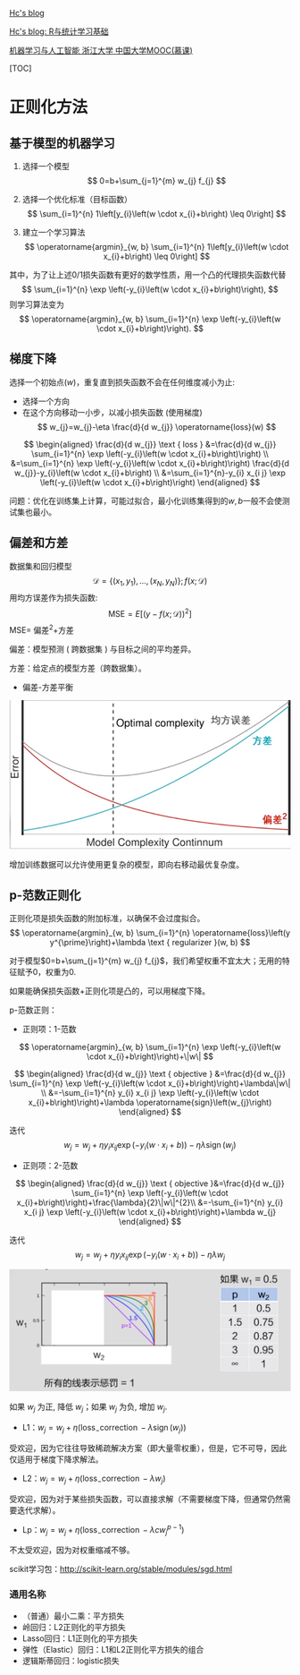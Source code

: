[Hc's blog](https://hc1023.github.io/)

[Hc's blog: R与统计学习基础](https://hc1023.github.io/2021/06/13/Statistical-learning/)

[机器学习与人工智能 浙江大学 中国大学MOOC(慕课)](https://www.icourse163.org/course/ZJU-1206689820)

[TOC]

# 正则化方法

## 基于模型的机器学习

1. 选择一个模型
   $$
   0=b+\sum_{j=1}^{m} w_{j} f_{j}
   $$

2. 选择一个优化标准（目标函数）
   $$
   \sum_{i=1}^{n} 1\left[y_{i}\left(w \cdot x_{i}+b\right) \leq 0\right]
   $$

3. 建立一个学习算法
   $$
   \operatorname{argmin}_{w, b} \sum_{i=1}^{n} 1\left[y_{i}\left(w \cdot x_{i}+b\right) \leq 0\right]
   $$

其中，为了让上述0/1损失函数有更好的数学性质，用一个凸的代理损失函数代替
$$
\sum_{i=1}^{n} \exp \left(-y_{i}\left(w \cdot x_{i}+b\right)\right),
$$
则学习算法变为
$$
\operatorname{argmin}_{w, b} \sum_{i=1}^{n} \exp \left(-y_{i}\left(w \cdot x_{i}+b\right)\right).
$$

## 梯度下降

选择一个初始点($w$)，重复直到损失函数不会在任何维度减小为止:
- 选择一个方向
- 在这个方向移动一小步，以减小损失函数 (使用梯度)
$$
w_{j}=w_{j}-\eta \frac{d}{d w_{j}} \operatorname{loss}(w)
$$

$$
\begin{aligned}
\frac{d}{d w_{j}} \text { loss } &=\frac{d}{d w_{j}} \sum_{i=1}^{n} \exp \left(-y_{i}\left(w \cdot x_{i}+b\right)\right) \\
&=\sum_{i=1}^{n} \exp \left(-y_{i}\left(w \cdot x_{i}+b\right)\right) \frac{d}{d w_{j}}-y_{i}\left(w \cdot x_{i}+b\right) \\
&=\sum_{i=1}^{n}-y_{i} x_{i j} \exp \left(-y_{i}\left(w \cdot x_{i}+b\right)\right)
\end{aligned}
$$

问题：优化在训练集上计算，可能过拟合，最小化训练集得到的$w,b$一般不会使测试集也最小。

## 偏差和方差

数据集和回归模型
$$
\mathcal{D}=\left\{\left(x_{1}, y_{1}\right), \ldots,\left(x_{N}, y_{N}\right)\right\} ; f(x ; \mathcal{D})
$$
用均方误差作为损失函数:
$$
\mathrm{MSE}=E\left[(y-f(x ; \mathcal{D}))^{2}\right]
$$
$\mathrm{MSE}=$ 偏差$^2$+方差

偏差：模型预测 ( 跨数据集 ) 与目标之间的平均差异。

方差：给定点的模型方差（跨数据集）。

- 偏差-方差平衡

![1622255735786](https://raw.githubusercontent.com/Hc1023/Hc1023.github.io/master/zone/statistical_learning/1622255735786.png)

增加训练数据可以允许使用更复杂的模型，即向右移动最优复杂度。

## p-范数正则化

正则化项是损失函数的附加标准，以确保不会过度拟合。
$$
\operatorname{argmin}_{w, b} \sum_{i=1}^{n} \operatorname{loss}\left(y y^{\prime}\right)+\lambda \text { regularizer }(w, b)
$$

对于模型$0=b+\sum_{j=1}^{m} w_{j} f_{j}$，我们希望权重不宜太大；无用的特征赋予0，权重为0.

如果能确保损失函数+正则化项是凸的，可以用梯度下降。

p-范数正则：

- 正则项：1-范数

$$
\operatorname{argmin}_{w, b} \sum_{i=1}^{n} \exp \left(-y_{i}\left(w \cdot x_{i}+b\right)\right)+\|w\|
$$

$$
\begin{aligned} \frac{d}{d w_{j}} \text { objective } &=\frac{d}{d w_{j}} \sum_{i=1}^{n} \exp \left(-y_{i}\left(w \cdot x_{i}+b\right)\right)+\lambda\|w\| \\ &=-\sum_{i=1}^{n} y_{i} x_{i j} \exp \left(-y_{i}\left(w \cdot x_{i}+b\right)\right)+\lambda \operatorname{sign}\left(w_{j}\right) \end{aligned}
$$

迭代
$$
w_{j}=w_{j}+\eta y_{i} x_{i j} \exp \left(-y_{i}\left(w \cdot x_{i}+b\right)\right)-\eta \lambda \operatorname{sign}\left(w_{j}\right)
$$

- 正则项：2-范数

$$
\begin{aligned} 
\frac{d}{d w_{j}} \text { objective }&=\frac{d}{d w_{j}} \sum_{i=1}^{n} \exp \left(-y_{i}\left(w \cdot x_{i}+b\right)\right)+\frac{\lambda}{2}\|w\|^{2}\\
&=-\sum_{i=1}^{n} y_{i} x_{i j} \exp \left(-y_{i}\left(w \cdot x_{i}+b\right)\right)+\lambda w_{j}
\end{aligned}
$$

迭代
$$
w_{j}=w_{j}+\eta y_{i} x_{i j} \exp \left(-y_{i}\left(w \cdot x_{i}+b\right)\right)-\eta \lambda w_{j}
$$

![1622257109162](https://raw.githubusercontent.com/Hc1023/Hc1023.github.io/master/zone/statistical_learning/1622257109162.png)

如果 $w_{j}$ 为正, 降低 $w_{j}$；如果 $w_j$ 为负, 增加 $w_j$.

- L1：$w_{j}=w_{j}+\eta\left(\operatorname{loss}_{-} \operatorname{correction}-\lambda \operatorname{sign}\left(w_{j}\right)\right)$

受欢迎，因为它往往导致稀疏解决方案（即大量零权重），但是，它不可导，因此仅适用于梯度下降求解法。

- L2：$w_{j}=w_{j}+\eta\left(\operatorname{loss}_{-} \operatorname{correction}-\lambda w_{j}\right)$

受欢迎，因为对于某些损失函数，可以直接求解（不需要梯度下降，但通常仍然需要迭代求解）。

- Lp：$w_{j}=w_{j}+\eta\left(\operatorname{loss}_{-} \operatorname{correction}-\lambda cw_{j}^{p-1}\right)$

不太受欢迎，因为对权重缩减不够。

scikit学习包：http://scikit-learn.org/stable/modules/sgd.html

### 通用名称

- （普通）最小二乘：平方损失
- 岭回归：L2正则化的平方损失
- Lasso回归：L1正则化的平方损失
- 弹性（Elastic）回归：L1和L2正则化平方损失的组合
- 逻辑斯蒂回归：logistic损失